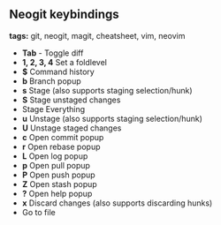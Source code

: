 ## Neogit keybindings
**tags:** git, neogit, magit, cheatsheet, vim, neovim

- **Tab** - Toggle diff
- **1, 2, 3, 4** Set a foldlevel
- **$** Command history
- **b** Branch popup
- **s** Stage (also supports staging selection/hunk)
- **S** Stage unstaged changes
- **<C-s>** Stage Everything
- **u** Unstage (also supports staging selection/hunk)
- **U** Unstage staged changes
- **c** Open commit popup
- **r** Open rebase popup
- **L** Open log popup
- **p** Open pull popup
- **P** Open push popup
- **Z** Open stash popup
- **?** Open help popup
- **x** Discard changes (also supports discarding hunks)
- **<enter>** Go to file
